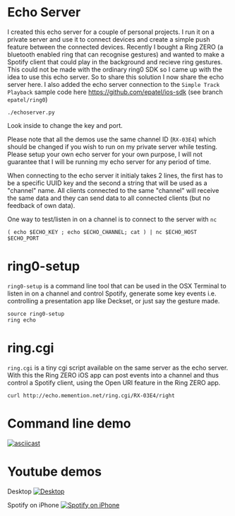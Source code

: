 # Echo Server

I created this echo server for a couple of personal projects. I run it on a private server and use it to connect devices and create a simple push feature between the connected devices. Recently I bought a Ring ZERO (a bluetooth enabled ring that can recognise gestures) and wanted to make a Spotify client that could play in the background and recieve ring gestures. This could not be made with the ordinary ring0 SDK so I came up with the idea to use this echo server. So to share this solution I now share the echo server here. I also added the echo server connection to the `Simple Track Playback` sample code here https://github.com/epatel/ios-sdk (see branch `epatel/ring0`)

```
./echoserver.py
```

Look inside to change the key and port.

Please note that all the demos use the same channel ID (`RX-03E4`) which should be changed if you wish to run on my private server while testing. Please setup your own echo server for your own purpose, I will not guarantee that I will be running my echo server for any period of time.

When connecting to the echo server it initialy takes 2 lines, the first has to be a specific UUID key and the second a string that will be used as a "channel" name. All clients connected to the same "channel" will receive the same data and they can send data to all connected clients (but no feedback of own data).

One way to test/listen in on a channel is to connect to the server with `nc`

```
( echo $ECHO_KEY ; echo $ECHO_CHANNEL; cat ) | nc $ECHO_HOST $ECHO_PORT
```

# ring0-setup

`ring0-setup` is a command line tool that can be used in the OSX Terminal to listen in on a channel and control Spotify, generate some key events i.e. controlling a presentation app like Deckset, or just say the gesture made.

```
source ring0-setup
ring echo
```

# ring.cgi

`ring.cgi` is a tiny cgi script available on the same server as the echo server. With this the Ring ZERO iOS app can post events into a channel and thus control a Spotify client, using the Open URI feature in the Ring ZERO app.

```
curl http://echo.memention.net/ring.cgi/RX-03E4/right
```

# Command line demo

[![asciicast](https://asciinema.org/a/6k7kmitlapxg1p9rqqeixll34.png)](https://asciinema.org/a/6k7kmitlapxg1p9rqqeixll34)

# Youtube demos

Desktop
[![Desktop](https://img.youtube.com/vi/fD2CYi0AcE0/0.jpg)](https://www.youtube.com/watch?v=fD2CYi0AcE0)

Spotify on iPhone
[![Spotify on iPhone](https://img.youtube.com/vi/dS920OrCZGc/0.jpg)](https://www.youtube.com/watch?v=dS920OrCZGc)
